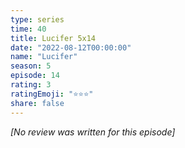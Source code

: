 ```yaml
---
type: series
time: 40
title: Lucifer 5x14
date: "2022-08-12T00:00:00"
name: "Lucifer"
season: 5
episode: 14
rating: 3
ratingEmoji: "⭐️⭐️⭐️"
share: false
---
```


*[No review was written for this episode]*